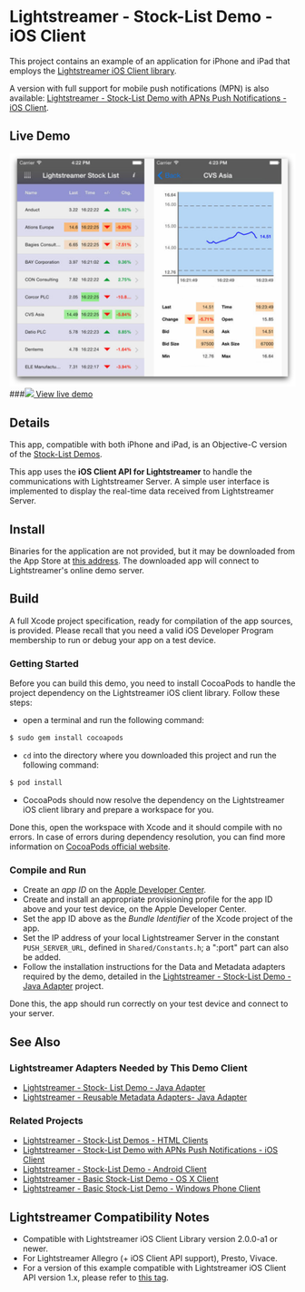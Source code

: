 # Lightstreamer - Stock-List Demo - iOS Client

<!-- START DESCRIPTION lightstreamer-example-stocklist-client-ios -->

This project contains an example of an application for iPhone and iPad that employs the [Lightstreamer iOS Client library](http://www.lightstreamer.com/docs/client_ios_api/index.html).

A version with full support for mobile push notifications (MPN) is also available: [Lightstreamer - Stock-List Demo with APNs Push Notifications - iOS Client](https://github.com/Weswit/Lightstreamer-example-MPNStockList-client-ios).

## Live Demo

[![screenshot](screenshot_newlarge.png)](https://itunes.apple.com/us/app/lightstreamer-stock-list/id930445387?mt=8)<br>
###[![](http://demos.lightstreamer.com/site/img/play.png) View live demo](https://itunes.apple.com/us/app/lightstreamer-stock-list/id930445387?mt=8)<br>

## Details

This app, compatible with both iPhone and iPad, is an Objective-C version of the [Stock-List Demos](https://github.com/Weswit/Lightstreamer-example-Stocklist-client-javascript).<br>

This app uses the <b>iOS Client API for Lightstreamer</b> to handle the communications with Lightstreamer Server. A simple user interface is implemented to display the real-time data received from Lightstreamer Server.<br>

## Install

Binaries for the application are not provided, but it may be downloaded from the App Store at [this address](https://itunes.apple.com/us/app/lightstreamer-stock-list/id930445387?mt=8). The downloaded app will connect to Lightstreamer's online demo server.

## Build

A full Xcode project specification, ready for compilation of the app sources, is provided. Please recall that you need a valid iOS Developer Program membership to run or debug your app on a test device.

### Getting Started

Before you can build this demo, you need to install CocoaPods to handle the project dependency on the Lightstreamer iOS client library. Follow these steps:

* open a terminal and run the following command:

```sh
$ sudo gem install cocoapods
```

* `cd` into the directory where you downloaded this project and run the following command:

```sh
$ pod install
```

* CocoaPods should now resolve the dependency on the Lightstreamer iOS client library and prepare a workspace for you.

Done this, open the workspace with Xcode and it should compile with no errors. In case of errors during dependency resolution, you can find more information on [CocoaPods official website](https://cocoapods.org).

### Compile and Run

* Create an *app ID* on the [Apple Developer Center](https://developer.apple.com/membercenter/index.action).
* Create and install an appropriate provisioning profile for the app ID above and your test device, on the Apple Developer Center.
* Set the app ID above as the *Bundle Identifier* of the Xcode project of the app.
* Set the IP address of your local Lightstreamer Server in the constant `PUSH_SERVER_URL`, defined in `Shared/Constants.h`; a ":port" part can also be added.
* Follow the installation instructions for the Data and Metadata adapters required by the demo, detailed in the [Lightstreamer - Stock-List Demo - Java Adapter](https://github.com/Weswit/Lightstreamer-example-StockList-adapter-java) project.

Done this, the app should run correctly on your test device and connect to your server.

## See Also

### Lightstreamer Adapters Needed by This Demo Client

* [Lightstreamer - Stock- List Demo - Java Adapter](https://github.com/Weswit/Lightstreamer-example-Stocklist-adapter-java)
* [Lightstreamer - Reusable Metadata Adapters- Java Adapter](https://github.com/Weswit/Lightstreamer-example-ReusableMetadata-adapter-java)

### Related Projects

* [Lightstreamer - Stock-List Demos - HTML Clients](https://github.com/Weswit/Lightstreamer-example-Stocklist-client-javascript)
* [Lightstreamer - Stock-List Demo with APNs Push Notifications - iOS Client](https://github.com/Weswit/Lightstreamer-example-MPNStockList-client-ios)
* [Lightstreamer - Stock-List Demo - Android Client](https://github.com/Weswit/Lightstreamer-example-AdvStockList-client-android)
* [Lightstreamer - Basic Stock-List Demo - OS X Client](https://github.com/Weswit/Lightstreamer-example-StockList-client-osx)
* [Lightstreamer - Basic Stock-List Demo - Windows Phone Client](https://github.com/Weswit/Lightstreamer-example-StockList-client-winphone)

## Lightstreamer Compatibility Notes

* Compatible with Lightstreamer iOS Client Library version 2.0.0-a1 or newer.
* For Lightstreamer Allegro (+ iOS Client API support), Presto, Vivace.
* For a version of this example compatible with Lightstreamer iOS Client API version 1.x, please refer to [this tag](https://github.com/Weswit/Lightstreamer-example-StockList-client-ios/tree/latest-for-client-1.x).
